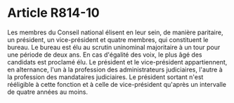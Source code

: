 # Article R814-10

Les membres du Conseil national élisent en leur sein, de manière paritaire, un président, un vice-président et quatre membres, qui constituent le bureau.   Le bureau est élu au scrutin uninominal majoritaire à un tour pour une période de deux ans.   En cas d'égalité des voix, le plus âgé des candidats est proclamé élu.   Le président et le vice-président appartiennent, en alternance, l'un à la profession des administrateurs judiciaires, l'autre à la profession des mandataires judiciaires.   Le président sortant n'est rééligible à cette fonction et à celle de vice-président qu'après un intervalle de quatre années au moins.